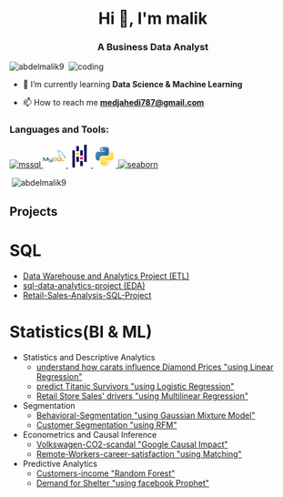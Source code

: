<h1 align="center">Hi 👋, I'm malik</h1>
<h3 align="center">A Business Data Analyst</h3>

<img align="right" alt="coding" width="400" src="https://user-images.githubusercontent.com/55389276/140866485-8fb1c876-9a8f-4d6a-98dc-08c4981eaf70.gif">

<p align="left"> <img src="https://komarev.com/ghpvc/?username=abdelmalik9&label=Profile%20views&color=0e75b6&style=flat" alt="abdelmalik9" /> </p>

- 🌱 I’m currently learning **Data Science & Machine Learning**

- 📫 How to reach me **medjahedi787@gmail.com**

<p align="left">
</p>

<h3 align="left">Languages and Tools:</h3>
<p align="left"> <a href="https://www.microsoft.com/en-us/sql-server" target="_blank" rel="noreferrer"> <img src="https://www.svgrepo.com/show/303229/microsoft-sql-server-logo.svg" alt="mssql" width="40" height="40"/> </a> <a href="https://www.mysql.com/" target="_blank" rel="noreferrer"> <img src="https://raw.githubusercontent.com/devicons/devicon/master/icons/mysql/mysql-original-wordmark.svg" alt="mysql" width="40" height="40"/> </a> <a href="https://pandas.pydata.org/" target="_blank" rel="noreferrer"> <img src="https://raw.githubusercontent.com/devicons/devicon/2ae2a900d2f041da66e950e4d48052658d850630/icons/pandas/pandas-original.svg" alt="pandas" width="40" height="40"/> </a> <a href="https://www.postgresql.org" href="https://www.python.org" target="_blank" rel="noreferrer"> <img src="https://raw.githubusercontent.com/devicons/devicon/master/icons/python/python-original.svg" alt="python" width="40" height="40"/> </a> <a href="https://seaborn.pydata.org/" target="_blank" rel="noreferrer"> <img src="https://seaborn.pydata.org/_images/logo-mark-lightbg.svg" alt="seaborn" width="40" height="40"/> </a> </p>

<p>&nbsp;<img align="center" src="https://github-readme-stats.vercel.app/api?username=abdelmalik9&show_icons=true&locale=en" alt="abdelmalik9" /></p>


## Projects
# SQL 
- <a href="https://github.com/Abdelmalik9/sql-data-warehous-project">Data Warehouse and Analytics Project (ETL)</a>
- <a href="https://github.com/Abdelmalik9/sql-data-analytics-project">sql-data-analytics-project (EDA)</a>
- <a href="https://github.com/Abdelmalik9/Retail-Sales-Analysis-SQL-Project">Retail-Sales-Analysis-SQL-Project</a>
# Statistics(BI & ML)
- Statistics and Descriptive Analytics
    * <a href= "https://github.com/Abdelmalik9/Pricing-Diamonds">understand how carats influence Diamond Prices "using Linear Regression"</a>
    * <a href= "https://github.com/Abdelmalik9/Titanic-Survivors/tree/main">predict Titanic Survivors "using Logistic Regression"</a>
    * <a href= "https://github.com/Abdelmalik9/Retail-Store-Sales-drivers-Project">Retail Store Sales' drivers "using Multilinear Regression"</a>
- Segmentation
    * <a href="https://github.com/Abdelmalik9/Behavioral-Segmentation">Behavioral-Segmentation "using Gaussian Mixture Model"</a>
    * <a href="https://github.com/Abdelmalik9/Customer-Segmentation/tree/main">Customer Segmentation "using RFM"</a>
- Econometrics and Causal Inference
    * <a href="https://github.com/Abdelmalik9/Volkswagen-CO2-scandal">Volkswagen-CO2-scandal "Google Causal Impact"</a>
    * <a href="https://github.com/Abdelmalik9/Remote-Workers-career-satisfaction">Remote-Workers-career-satisfaction "using Matching"</a>
- Predictive Analytics
    * <a href="https://github.com/Abdelmalik9/Customers-income">Customers-income "Random Forest"</a>
    * <a href="https://github.com/Abdelmalik9/Demand-Forecasting">Demand for Shelter "using facebook Prophet"</a>


